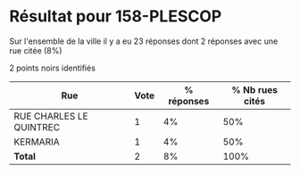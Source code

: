# Résultat pour 158-PLESCOP

Sur l'ensemble de la ville il y a eu 23 réponses dont 2 réponses avec une rue citée (8%)

2 points noirs identifiés

| Rue | Vote | % réponses | % Nb rues cités|
|-----|------|------------|----------------|
| RUE CHARLES LE QUINTREC | 1 | 4% | 50%|
| KERMARIA | 1 | 4% | 50%|
| **Total** | 2 | 8% | 100%|
